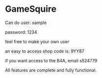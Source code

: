 # GameSquire

Can do user: sample

password: 1234


feel free to make your own user


an easy to access shop code is: 9YY87


if you want access to the B4A, email s524779

All features are complete and fully functional.
